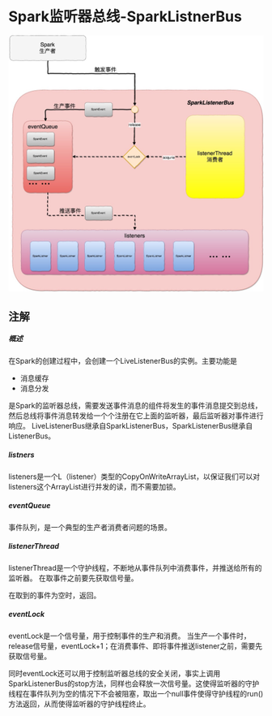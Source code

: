# Spark监听器总线-SparkListnerBus

![SparkListenerBus](../Graph/SparkListenerBus.jpg)

## 注解

##### 概述

在Spark的创建过程中，会创建一个LiveListenerBus的实例。主要功能是

- 消息缓存
- 消息分发

是Spark的监听器总线，需要发送事件消息的组件将发生的事件消息提交到总线，然后总线将事件消息转发给一个个注册在它上面的监听器，最后监听器对事件进行响应。
LiveListenerBus继承自SparkListenerBus，SparkListenerBus继承自ListenerBus。

##### listners

listeners是一个L（listener）类型的CopyOnWriteArrayList，以保证我们可以对listeners这个ArrayList进行并发的读，而不需要加锁。

##### eventQueue

事件队列，是一个典型的生产者消费者问题的场景。  

##### listenerThread

listenerThread是一个守护线程，不断地从事件队列中消费事件，并推送给所有的监听器。
在取事件之前要先获取信号量。

在取到的事件为空时，返回。

##### eventLock

eventLock是一个信号量，用于控制事件的生产和消费。
当生产一个事件时，release信号量，eventLock+1；在消费事件、即将事件推送listener之前，需要先获取信号量。

同时eventLock还可以用于控制监听器总线的安全关闭，事实上调用SparkListenerBus的stop方法，同样也会释放一次信号量。这使得监听器的守护线程在事件队列为空的情况下不会被阻塞，取出一个null事件使得守护线程的run()方法返回，从而使得监听器的守护线程终止。

